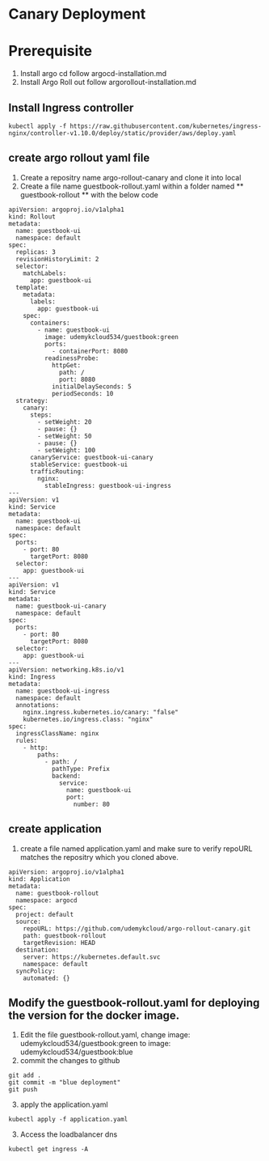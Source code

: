 # Canary Deployment

# Prerequisite

1. Install argo cd follow argocd-installation.md
2.  Install Argo Roll out follow argorollout-installation.md


## Install Ingress controller
```
kubectl apply -f https://raw.githubusercontent.com/kubernetes/ingress-nginx/controller-v1.10.0/deploy/static/provider/aws/deploy.yaml
```

## create argo rollout yaml file

1. Create a repositry name argo-rollout-canary and clone it into local
2. Create a file name guestbook-rollout.yaml  within a folder named ** guestbook-rollout **  with the below code
```
apiVersion: argoproj.io/v1alpha1
kind: Rollout
metadata:
  name: guestbook-ui
  namespace: default
spec:
  replicas: 3
  revisionHistoryLimit: 2
  selector:
    matchLabels:
      app: guestbook-ui
  template:
    metadata:
      labels:
        app: guestbook-ui
    spec:
      containers:
        - name: guestbook-ui
          image: udemykcloud534/guestbook:green
          ports:
            - containerPort: 8080
          readinessProbe:
            httpGet:
              path: /
              port: 8080
            initialDelaySeconds: 5
            periodSeconds: 10
  strategy:
    canary:
      steps:
        - setWeight: 20
        - pause: {}
        - setWeight: 50
        - pause: {}
        - setWeight: 100
      canaryService: guestbook-ui-canary
      stableService: guestbook-ui
      trafficRouting:
        nginx:
          stableIngress: guestbook-ui-ingress
---
apiVersion: v1
kind: Service
metadata:
  name: guestbook-ui
  namespace: default
spec:
  ports:
    - port: 80
      targetPort: 8080
  selector:
    app: guestbook-ui
---
apiVersion: v1
kind: Service
metadata:
  name: guestbook-ui-canary
  namespace: default
spec:
  ports:
    - port: 80
      targetPort: 8080
  selector:
    app: guestbook-ui
---
apiVersion: networking.k8s.io/v1
kind: Ingress
metadata:
  name: guestbook-ui-ingress
  namespace: default
  annotations:
    nginx.ingress.kubernetes.io/canary: "false"
    kubernetes.io/ingress.class: "nginx"
spec:
  ingressClassName: nginx
  rules:
    - http:
        paths:
          - path: /
            pathType: Prefix
            backend:
              service:
                name: guestbook-ui
                port:
                  number: 80

```

## create application

1. create a file named application.yaml and make sure to verify repoURL matches the repositry which you cloned above.

```
apiVersion: argoproj.io/v1alpha1
kind: Application
metadata:
  name: guestbook-rollout
  namespace: argocd
spec:
  project: default
  source:
    repoURL: https://github.com/udemykcloud/argo-rollout-canary.git
    path: guestbook-rollout
    targetRevision: HEAD
  destination:
    server: https://kubernetes.default.svc
    namespace: default
  syncPolicy:
    automated: {}

```
## Modify the guestbook-rollout.yaml for deploying the version for the docker image.

1. Edit the file guestbook-rollout.yaml, change image: udemykcloud534/guestbook:green to image: udemykcloud534/guestbook:blue
2. commit the changes to github
```
git add .
git commit -m "blue deployment"
git push
```


3. apply the application.yaml 

```
kubectl apply -f application.yaml
```
3. Access the loadbalancer dns

```
kubectl get ingress -A
```









